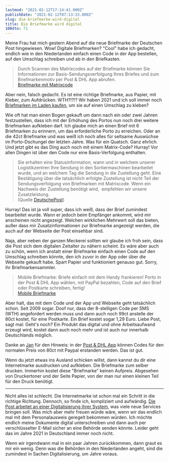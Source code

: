 ```yaml
---
lastmod: "2021-02-12T17:14:41.000Z"
publishDate: "2021-02-12T07:13:33.000Z"
slug: die-briefmarke-wird-digital
title: Die Briefmarke wird digital
100dto: 71
---
```


Meine Frau hat mich gestern Abend auf die neue Briefmarke der Deutschen Post hingewiesen. Wow! Digitale Briefmarken? "Cool" habe ich gedacht, endlich wie in den Niederlanden einfach einen Code in der App bestellen, auf den Umschlag schreiben und ab in den Briefkasten.

> Durch Scannen des Matrixcodes auf der Briefmarke können Sie Informationen zur Basis-Sendungsverfolgung Ihres Briefes und zum Briefmarkenmotiv per Post & DHL App abrufen.  
> [Briefmarke mit Matrixcode](https://www.deutschepost.de/de/b/briefmarke-mit-matrixcode.html)

Aber nein, falsch gedacht. Es ist eine richtige Briefmarke, aus Papier, mit Kleber, zum Aufdrücken. WTH?!?!? Wir haben 2021 und ich soll immer noch [Briefmarken im Laden kaufen](https://shop.deutschepost.de/digitaler-wandel-briefmarke-zu-0-80-eur-10er-bogen?tid=DP_101003319), um sie auf einen Umschlag zu kleben?

Wie oft hat man einen Bogen gekauft um dann nach ein oder zwei Jahren festzustellen, dass ich mit der Erhöhung des Portos nun noch drei weitere Briefmarken aufkleben darf. Ich glaube mich an einen Brief mit 6 Briefmarken zu erinnern, um das erforderliche Porto zu erreichen. Oder an die 42ct Briefmarke und was weiß ich noch alles für seltsame Auswüchse im Porto-Dschungel der letzten Jahre. Was für ein Quatsch. Ganz ehrlich. Und jetzt gibt es das Ding auch noch mit einem Matrix-Code? Hurray! Vor allen Dingen ist über den Code nur eine Basis-Verfolgung enthalten.

> Sie erhalten eine Statusinformation, wann und in welchem unserer Logistikzentren Ihre Sendung in den Sortiermaschinen bearbeitet wurde, und an welchem Tag die Sendung in die Zustellung geht. Eine Bestätigung über die tatsächlich erfolgte Zustellung ist nicht Teil der Sendungsverfolgung von Briefmarken mit Matrixcode. Wenn ein Nachweis der Zustellung benötigt wird,  empfehlen wir unsere Zusatzleistung.  
> (Quelle [DeutschePost](https://www.deutschepost.de/de/b/briefmarke-mit-matrixcode.html))

Hurray! Das ist ja voll super, dass ich weiß, dass der Brief zumindest bearbeitet wurde. Wann er jedoch beim Empfänger ankommt, wird mir anscheinen nicht angezeigt. Welchen wirklichen Mehrwert soll das bieten, außer dass mir Zusatzinformationen zur Briefmarke angezeigt werden, die auch auf der Webseite der Post einsehbar sind.

Naja, aber neben der ganzen Meckerei sollten wir glaube ich froh sein, dass die Post sich dem digitalen Zeitalter zu nähern scheint. Es wäre aber auch zu schön, wenn ich anstatt einer Briefmarke einfach einen Code auf den Umschlag schreiben könnte, den ich zuvor in der App oder über die Webseite gekauft habe. Spart Papier und funktioniert genauso gut. Sorry, ihr Briefmarkensammler.

> Mobile Briefmarke: Briefe einfach mit dem Handy frankieren! Porto in der Post & DHL App wählen, mit PayPal bezahlen, Code auf den Brief oder Postkarte schreiben, fertig!  
> [Mobile Briefmarke](https://www.deutschepost.de/de/m/mobile-briefmarke.html)

Aber halt, das mit dem Code und der App und Webseite geht tatsächlich schon. Seit 2009 sogar. Doof nur, dass der 8-stelligen Code per SMS (WTH) angefordert werden muss und dann auch noch 99ct anstelle der 80ct kostet, für eine Postkarte. Ein Brief kostet sogar 1,29 Euro. Liebe Post, sagt mal: Geht's noch? Ein Produkt das digital und ohne Arbeitsaufwand erzeugt wird, kostet dann auch noch mehr und ist auch nur innerhalb Deutschlands möglich.

Danke an [Jan](https://jlelse.blog/) für den Hinweis: in der [Post & DHL App](https://apps.apple.com/de/app/post-dhl/id329315203) können Codes für den normalen Preis von 80ct mit Paypal erstanden werden. Das ist gut.

Wenn du jetzt etwas ins Ausland schicken willst, dann kannst du dir eine Internetmarke ausdrucken und aufkleben. Die Briefmarke zum selber drucken. Immerhin kostet diese "Briefmarke" keinen Aufpreis. Abgesehen von Druckertoner und der Seite Papier, von der man nur einen kleinen Teil für den Druck benötigt.

---

Nicht alles ist schlecht. Die Internetmarke ist schon mal ein Schritt in die richtige Richtung. Dennoch, so finde ich, kompliziert und aufwändig. [Die Post arbeitet an einer Digitalisierung ihrer System](https://www.dpdhl.com/de/presse/pressemitteilungen/2020/deutsche-post-und-dhl-paket-kuendigen-neue-digitale-services-zur-qualitaetsverbesserung-an.html), was viele neue Services bringen soll. Was mich aber mehr freuen würde wäre, wenn wir das endlich mal mit dem Personalausweis geregelt bekommen würden. Ich möchte endlich meine Dokumente digital unterschreiben und dann auch per verschlüsselter E-Mail sicher an eine Behörde senden könnte. Leider geht das im Jahre 2021 in Deutschland immer noch nicht.

Wenn wir irgendwann mal in ein paar Jahren zurückkommen, dann graut es mir ein wenig. Denn was die Behörden in den Niederlanden angeht, sind die zumindest in Sachen Digitalisierung, um Jahre voraus.

